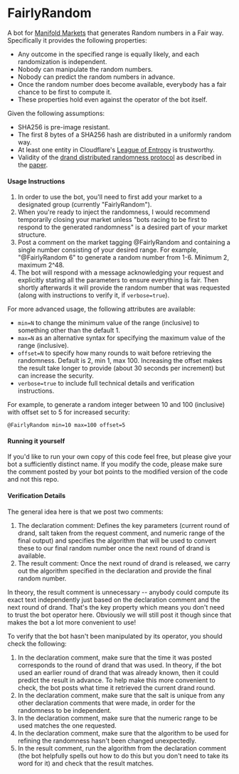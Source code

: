 # FairlyRandom

A bot for [Manifold Markets](https://manifold.markets/) that generates Random numbers in a Fair way. Specifically it provides the following properties:
 - Any outcome in the specified range is equally likely, and each randomization is independent.
 - Nobody can manipulate the random numbers.
 - Nobody can predict the random numbers in advance.
 - Once the random number does become available, everybody has a fair chance to be first to compute it.
 - These properties hold even against the operator of the bot itself.

Given the following assumptions:
 - SHA256 is pre-image resistant.
 - The first 8 bytes of a SHA256 hash are distributed in a uniformly random way.
 - At least one entity in Cloudflare's [League of Entropy](https://www.cloudflare.com/leagueofentropy/) is trustworthy.
 - Validity of the [drand distributed randomness protocol](https://blog.cloudflare.com/league-of-entropy/) as described in the [paper](https://www.ieee-security.org/TC/SP2017/papers/413.pdf).

#### Usage Instructions

 1. In order to use the bot, you'll need to first add your market to a designated group (currently "FairlyRandom").
 2. When you're ready to inject the randomness, I would recommend temporarily closing your market unless
    "bots racing to be first to respond to the generated randomness" is a desired part of your market structure.
 3. Post a comment on the market tagging @FairlyRandom and containing a single number consisting of your desired range.
    For example, "@FairlyRandom 6" to generate a random number from 1-6. Minimum 2, maximum 2^48.
 4. The bot will respond with a message acknowledging your request and explicitly stating all the parameters to ensure everything is fair.
    Then shortly afterwards it will provide the random number that was requested (along with instructions to verify it, if `verbose=true`).

For more advanced usage, the following attributes are available:
 - `min=N` to change the minimum value of the range (inclusive) to something other than the default 1.
 - `max=N` as an alternative syntax for specifying the maximum value of the range (inclusive).
 - `offset=N` to specify how many rounds to wait before retrieving the randomness. Default is 2, min 1, max 100. Increasing the offset makes the result take longer to provide (about 30 seconds per increment) but can increase the security.
 - `verbose=true` to include full technical details and verification instructions.

For example, to generate a random integer between 10 and 100 (inclusive) with offset set to 5 for increased security:

```
@FairlyRandom min=10 max=100 offset=5
```

#### Running it yourself

If you'd like to run your own copy of this code feel free, but please give your bot a sufficiently distinct name.
If you modify the code, please make sure the comment posted by your bot points to the modified version of the code and not this repo.

#### Verification Details

The general idea here is that we post two comments:
 1. The declaration comment: Defines the key parameters (current round of drand, salt taken from the request comment, and numeric range of the final output)
	and specifies the algorithm that will be used to convert these to our final random number once the next round of drand is available.
 2. The result comment: Once the next round of drand is released, we carry out the algorithm specified in the declaration and provide the final random number.

In theory, the result comment is unnecessary -- anybody could compute its exact text independently just based on the declaration comment and the next round of drand.
That's the key property which means you don't need to trust the bot operator here. Obviously we will still post it though since that makes the bot a lot more convenient
to use!

To verify that the bot hasn't been manipulated by its operator, you should check the following:
 1. In the declaration comment, make sure that the time it was posted corresponds to the round of drand that was used.
	In theory, if the bot used an earlier round of drand that was already known, then it could predict the result in advance.
	To help make this more convenient to check, the bot posts what time it retrieved the current drand round.
 2. In the declaration comment, make sure that the salt is unique from any other declaration comments that were made, in order for the randomness to be independent.
 3. In the declaration comment, make sure that the numeric range to be used matches the one requested.
 4. In the declaration comment, make sure that the algorithm to be used for refining the randomness hasn't been changed unexpectedly.
 5. In the result comment, run the algorithm from the declaration comment (the bot helpfully spells out how to do this but you don't need to take its word for it) and check
    that the result matches.
